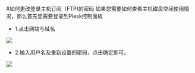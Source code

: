 <!-- --- tag: plesk FTP 虚拟主机 -->
<!-- --- title: 如何更改登录主机订阅（FTP)的密码 -->
#如何更改登录主机订阅（FTP)的密码
如果您需要如何查看主机磁盘空间使用情况，那么首先您需要登录到Plesk控制面板

*    1.点击网站与域名

![](http://ww3.sinaimg.cn/large/a74eed94jw1dzctwcxgsnj.jpg)

*    2.输入用户名及重新设置的密码，点击确定即可。

![](http://ww2.sinaimg.cn/large/a74e55b4jw1dzctybmxhuj.jpg)